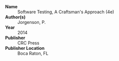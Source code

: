 
<dl>
	<dt><strong>Name</strong></dt>
	<dd>Software Testing, A Craftsman's Approach (4e)</dd>
	<dt><strong>Author(s)</strong></dt>
	<dd>Jorgenson, P.</dd>
	<dt><strong>Year</strong></dt>
	<dd>2014</dd>
	<dt><strong>Publisher</strong></dt>
	<dd>CRC Press</dd>
	<dt><strong>Publisher Location</strong></dt>
	<dd>Boca Raton, FL</dd>
</dl>
